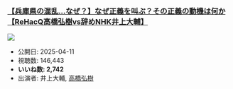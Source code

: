 ### [【兵庫県の混乱…なぜ？】なぜ正義を叫ぶ？その正義の動機は何か【ReHacQ高橋弘樹vs辞めNHK井上大輔】](https://www.youtube.com/watch?v=rpZk5ry15UI)
[![](https://img.youtube.com/vi/rpZk5ry15UI/sddefault.jpg)](https://www.youtube.com/watch?v=rpZk5ry15UI)
-   公開日: 2025-04-11
-   視聴数: 146,443
-   **いいね数: 2,742**
-   出演者: 井上大輔, [高橋弘樹](/rehacq_fan/people/高橋弘樹 "wikilink")
